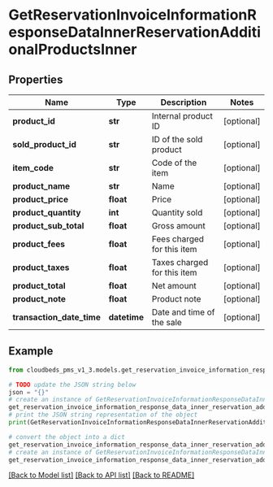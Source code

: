 # GetReservationInvoiceInformationResponseDataInnerReservationAdditionalProductsInner


## Properties

Name | Type | Description | Notes
------------ | ------------- | ------------- | -------------
**product_id** | **str** | Internal product ID | [optional] 
**sold_product_id** | **str** | ID of the sold product | [optional] 
**item_code** | **str** | Code of the item | [optional] 
**product_name** | **str** | Name | [optional] 
**product_price** | **float** | Price | [optional] 
**product_quantity** | **int** | Quantity sold | [optional] 
**product_sub_total** | **float** | Gross amount | [optional] 
**product_fees** | **float** | Fees charged for this item | [optional] 
**product_taxes** | **float** | Taxes charged for this item | [optional] 
**product_total** | **float** | Net amount | [optional] 
**product_note** | **float** | Product note | [optional] 
**transaction_date_time** | **datetime** | Date and time of the sale | [optional] 

## Example

```python
from cloudbeds_pms_v1_3.models.get_reservation_invoice_information_response_data_inner_reservation_additional_products_inner import GetReservationInvoiceInformationResponseDataInnerReservationAdditionalProductsInner

# TODO update the JSON string below
json = "{}"
# create an instance of GetReservationInvoiceInformationResponseDataInnerReservationAdditionalProductsInner from a JSON string
get_reservation_invoice_information_response_data_inner_reservation_additional_products_inner_instance = GetReservationInvoiceInformationResponseDataInnerReservationAdditionalProductsInner.from_json(json)
# print the JSON string representation of the object
print(GetReservationInvoiceInformationResponseDataInnerReservationAdditionalProductsInner.to_json())

# convert the object into a dict
get_reservation_invoice_information_response_data_inner_reservation_additional_products_inner_dict = get_reservation_invoice_information_response_data_inner_reservation_additional_products_inner_instance.to_dict()
# create an instance of GetReservationInvoiceInformationResponseDataInnerReservationAdditionalProductsInner from a dict
get_reservation_invoice_information_response_data_inner_reservation_additional_products_inner_from_dict = GetReservationInvoiceInformationResponseDataInnerReservationAdditionalProductsInner.from_dict(get_reservation_invoice_information_response_data_inner_reservation_additional_products_inner_dict)
```
[[Back to Model list]](../README.md#documentation-for-models) [[Back to API list]](../README.md#documentation-for-api-endpoints) [[Back to README]](../README.md)


